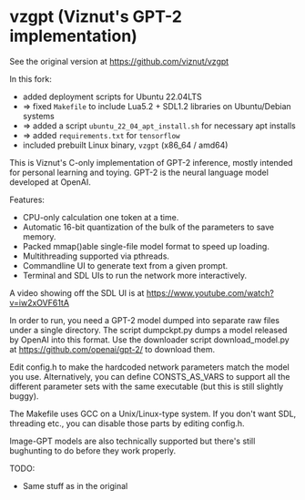 # vzgpt (Viznut's GPT-2 implementation)

See the original version at https://github.com/viznut/vzgpt

In this fork:

- added deployment scripts for Ubuntu 22.04LTS
- => fixed `Makefile` to include Lua5.2 + SDL1.2 libraries on Ubuntu/Debian systems
- => added a script `ubuntu_22_04_apt_install.sh` for necessary apt installs
- => added `requirements.txt` for `tensorflow`
- included prebuilt Linux binary, `vzgpt` (x86_64 / amd64)

This is Viznut's C-only implementation of GPT-2 inference, mostly intended for 
personal learning and toying. GPT-2 is the neural language model developed at
OpenAI.

Features:
- CPU-only calculation one token at a time.
- Automatic 16-bit quantization of the bulk of the parameters to save memory.
- Packed mmap()able single-file model format to speed up loading.
- Multithreading supported via pthreads.
- Commandline UI to generate text from a given prompt.
- Terminal and SDL UIs to run the network more interactively.

A video showing off the SDL UI is at
https://www.youtube.com/watch?v=iw2xOVF61tA

In order to run, you need a GPT-2 model dumped into separate raw files under
a single directory. The script dumpckpt.py dumps a model released by OpenAI
into this format. Use the downloader script download_model.py at
https://github.com/openai/gpt-2/ to download them.

Edit config.h to make the hardcoded network parameters match the model you
use. Alternatively, you can define CONSTS_AS_VARS to support all the
different parameter sets with the same executable (but this is still
slightly buggy).

The Makefile uses GCC on a Unix/Linux-type system. If you don't want SDL,
threading etc., you can disable those parts by editing config.h.

Image-GPT models are also technically supported but there's still bughunting
to do before they work properly.

TODO:
- Same stuff as in the original
